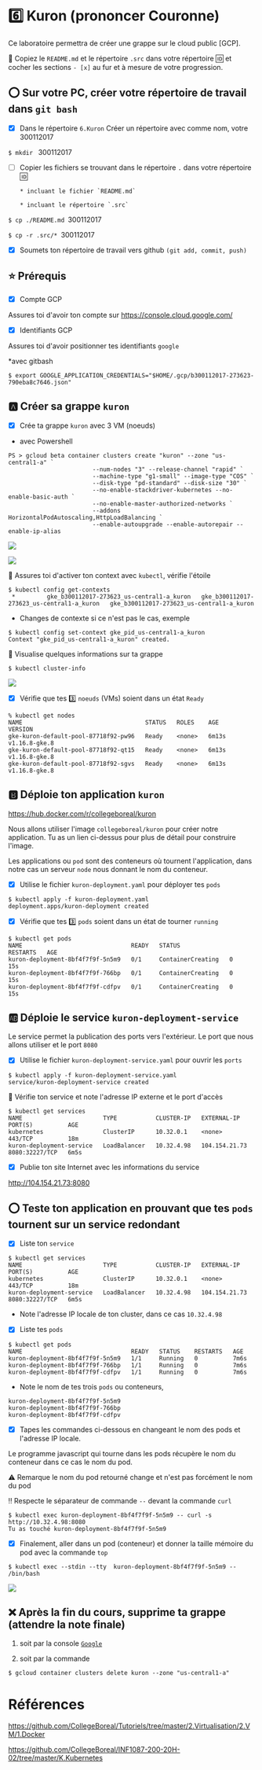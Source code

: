 # :six: Kuron (prononcer Couronne)

Ce laboratoire permettra de créer une grappe sur le cloud public [GCP]. 

:closed_book: Copiez le `README.md` et le répertoire `.src` dans votre répertoire :id: et cocher les sections `- [x]` au fur et à mesure de votre progression.

## :o: Sur votre PC, créer votre répertoire de travail dans `git bash`

- [X] Dans le répertoire `6.Kuron` Créer un répertoire avec comme nom, votre 300112017

`$ mkdir ` 300112017

- [ ] Copier les fichiers se trouvant dans le répertoire `.` dans votre répertoire :id:

      * incluant le fichier `README.md` 

      * incluant le répertoire `.src` 


`$ cp ./README.md `300112017` `

`$ cp -r .src/* `300112017` `

- [X] Soumets ton répertoire de travail vers github `(git add, commit, push)` 


## :star: Prérequis

- [X] Compte GCP

Assures toi d'avoir ton compte sur https://console.cloud.google.com/

- [X] Identifiants GCP 

Assures toi d'avoir positionner tes identifiants `google`

*avec gitbash

```
$ export GOOGLE_APPLICATION_CREDENTIALS="$HOME/.gcp/b300112017-273623-790eba8c7646.json"
```

## :a: Créer sa grappe `kuron`

- [X] Crée ta grappe `kuron` avec 3 VM (noeuds)

* avec Powershell

```
PS > gcloud beta container clusters create "kuron" --zone "us-central1-a" `
                        --num-nodes "3" --release-channel "rapid" `
                        --machine-type "g1-small" --image-type "COS" `
                        --disk-type "pd-standard" --disk-size "30" `
                        --no-enable-stackdriver-kubernetes --no-enable-basic-auth `
                        --no-enable-master-authorized-networks `
                        --addons HorizontalPodAutoscaling,HttpLoadBalancing `
                        --enable-autoupgrade --enable-autorepair --enable-ip-alias                
```

<img src="k1.JPG"></img>



<img src="k.JPG"></img>

:round_pushpin: Assures toi d'activer ton context avec `kubectl`, vérifie l'étoile

```
$ kubectl config get-contexts
 *         gke_b300112017-273623_us-central1-a_kuron   gke_b300112017-273623_us-central1-a_kuron   gke_b300112017-273623_us-central1-a_kuron
```

* Changes de contexte si ce n'est pas le cas, exemple

```
$ kubectl config set-context gke_pid_us-central1-a_kuron
Context "gke_pid_us-central1-a_kuron" created.
```

:round_pushpin: Visualise quelques informations sur ta grappe

```
$ kubectl cluster-info                 
```

<img src="k2.JPG"></img>


- [X] Vérifie que tes :three: `noeuds` (VMs) soient dans un état `Ready`

```
% kubectl get nodes
NAME                                   STATUS   ROLES    AGE     VERSION
gke-kuron-default-pool-87718f92-pw96   Ready    <none>   6m13s   v1.16.8-gke.8
gke-kuron-default-pool-87718f92-qt15   Ready    <none>   6m13s   v1.16.8-gke.8
gke-kuron-default-pool-87718f92-sgvs   Ready    <none>   6m13s   v1.16.8-gke.8

```
## :b: Déploie ton application `kuron`

https://hub.docker.com/r/collegeboreal/kuron

Nous allons utiliser l'image `collegeboreal/kuron` pour créer notre application. Tu as un lien ci-dessus pour plus de détail pour construire l'image.

Les applications ou `pod` sont des conteneurs où tournent l'application, dans notre cas un serveur `node` nous donnant le nom du conteneur.

- [X] Utilise le fichier `kuron-deployment.yaml` pour déployer tes `pods`

```
$ kubectl apply -f kuron-deployment.yaml 
deployment.apps/kuron-deployment created
```
- [X] Vérifie que tes :three: `pods` soient dans un état de tourner `running`

```
$ kubectl get pods  
NAME                               READY   STATUS              RESTARTS   AGE
kuron-deployment-8bf4f7f9f-5n5m9   0/1     ContainerCreating   0          15s
kuron-deployment-8bf4f7f9f-766bp   0/1     ContainerCreating   0          15s
kuron-deployment-8bf4f7f9f-cdfpv   0/1     ContainerCreating   0          15s

```


## :ab: Déploie le service `kuron-deployment-service`

Le service permet la publication des ports vers l'extérieur. Le port que nous allons utiliser et le port `8080`

- [X] Utilise le fichier `kuron-deployment-service.yaml` pour ouvrir les `ports`

```
$ kubectl apply -f kuron-deployment-service.yaml 
service/kuron-deployment-service created
```

:round_pushpin: Vérifie ton service et note l'adresse IP externe et le port d'accès

```
$ kubectl get services   
NAME                       TYPE           CLUSTER-IP   EXTERNAL-IP     PORT(S)          AGE
kubernetes                 ClusterIP      10.32.0.1    <none>          443/TCP          18m
kuron-deployment-service   LoadBalancer   10.32.4.98   104.154.21.73   8080:32227/TCP   6m5s
```

- [X] Publie ton site Internet avec les informations du service

http://104.154.21.73:8080

## :o: Teste ton application en prouvant que tes `pods` tournent sur un service redondant

- [X] Liste ton `service`

```
$ kubectl get services   
NAME                       TYPE           CLUSTER-IP   EXTERNAL-IP     PORT(S)          AGE
kubernetes                 ClusterIP      10.32.0.1    <none>          443/TCP          18m
kuron-deployment-service   LoadBalancer   10.32.4.98   104.154.21.73   8080:32227/TCP   6m5s

```

* Note l'adresse IP locale de ton cluster, dans ce cas `10.32.4.98` 

- [X] Liste tes `pods`

```
$ kubectl get pods 
NAME                               READY   STATUS    RESTARTS   AGE
kuron-deployment-8bf4f7f9f-5n5m9   1/1     Running   0          7m6s
kuron-deployment-8bf4f7f9f-766bp   1/1     Running   0          7m6s
kuron-deployment-8bf4f7f9f-cdfpv   1/1     Running   0          7m6s

```

* Note le nom de tes trois `pods` ou conteneurs,
```
kuron-deployment-8bf4f7f9f-5n5m9
kuron-deployment-8bf4f7f9f-766bp
kuron-deployment-8bf4f7f9f-cdfpv
````


- [X] Tapes les commandes ci-dessous en changeant le nom des pods et l'adresse IP locale.

Le programme javascript qui tourne dans les pods récupère le nom du conteneur dans ce cas le nom du pod.

:warning: Remarque le nom du pod retourné change et n'est pas forcément le nom du pod

:bangbang: Respecte le séparateur de commande `--` devant la commande `curl`

```
$ kubectl exec kuron-deployment-8bf4f7f9f-5n5m9 -- curl -s http://10.32.4.98:8080
Tu as touché kuron-deployment-8bf4f7f9f-5n5m9
```

- [X] Finalement, aller dans un pod (conteneur) et donner la taille mémoire du pod avec la commande `top`

```
$ kubectl exec --stdin --tty  kuron-deployment-8bf4f7f9f-5n5m9 -- /bin/bash
```
<img src="k3.JPG"></img>



## :x: Après la fin du cours, supprime ta grappe (attendre la note finale)

1. soit par la console [`Google`](https://console.cloud.google.com/)

1. soit par la commande
```
$ gcloud container clusters delete kuron --zone "us-central1-a"
```


# Références

https://github.com/CollegeBoreal/Tutoriels/tree/master/2.Virtualisation/2.VM/1.Docker

https://github.com/CollegeBoreal/INF1087-200-20H-02/tree/master/K.Kubernetes
